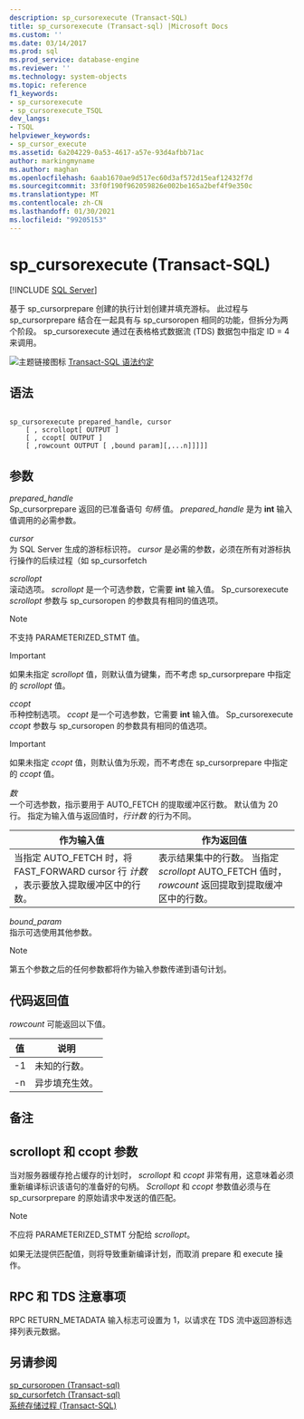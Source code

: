 ```yaml
---
description: sp_cursorexecute (Transact-SQL)
title: sp_cursorexecute (Transact-sql) |Microsoft Docs
ms.custom: ''
ms.date: 03/14/2017
ms.prod: sql
ms.prod_service: database-engine
ms.reviewer: ''
ms.technology: system-objects
ms.topic: reference
f1_keywords:
- sp_cursorexecute
- sp_cursorexecute_TSQL
dev_langs:
- TSQL
helpviewer_keywords:
- sp_cursor_execute
ms.assetid: 6a204229-0a53-4617-a57e-93d4afbb71ac
author: markingmyname
ms.author: maghan
ms.openlocfilehash: 6aab1670ae9d517ec60d3af572d15eaf12432f7d
ms.sourcegitcommit: 33f0f190f962059826e002be165a2bef4f9e350c
ms.translationtype: MT
ms.contentlocale: zh-CN
ms.lasthandoff: 01/30/2021
ms.locfileid: "99205153"
---
```

# <a name="sp_cursorexecute-transact-sql"></a>sp_cursorexecute (Transact-SQL)
[!INCLUDE [SQL Server](../../includes/applies-to-version/sqlserver.md)]

  基于 sp_cursorprepare 创建的执行计划创建并填充游标。 此过程与 sp_cursorprepare 结合在一起具有与 sp_cursoropen 相同的功能，但拆分为两个阶段。 sp_cursorexecute 通过在表格格式数据流 (TDS) 数据包中指定 ID = 4 来调用。  
  
 ![主题链接图标](../../database-engine/configure-windows/media/topic-link.gif "“主题链接”图标") [Transact-SQL 语法约定](../../t-sql/language-elements/transact-sql-syntax-conventions-transact-sql.md)  
  
## <a name="syntax"></a>语法  
  
```  
  
sp_cursorexecute prepared_handle, cursor  
    [ , scrollopt[ OUTPUT ]  
    [ , ccopt[ OUTPUT ]  
    [ ,rowcount OUTPUT [ ,bound param][,...n]]]]]  
```  
  
## <a name="arguments"></a>参数  
 *prepared_handle*  
 Sp_cursorprepare 返回的已准备语句 *句柄* 值。 *prepared_handle* 是为 **int** 输入值调用的必需参数。  
  
 *cursor*  
 为 SQL Server 生成的游标标识符。 *cursor* 是必需的参数，必须在所有对游标执行操作的后续过程（如 sp_cursorfetch  
  
 *scrollopt*  
 滚动选项。 *scrollopt* 是一个可选参数，它需要 **int** 输入值。 Sp_cursorexecute *scrollopt* 参数与 sp_cursoropen 的参数具有相同的值选项。  
  
> [!NOTE]  
>  不支持 PARAMETERIZED_STMT 值。  
  
> [!IMPORTANT]  
>  如果未指定 *scrollopt* 值，则默认值为键集，而不考虑 sp_cursorprepare 中指定的 *scrollopt* 值。  
  
 *ccopt*  
 币种控制选项。 *ccopt* 是一个可选参数，它需要 **int** 输入值。 Sp_cursorexecute *ccopt* 参数与 sp_cursoropen 的参数具有相同的值选项。  
  
> [!IMPORTANT]  
>  如果未指定 *ccopt* 值，则默认值为乐观，而不考虑在 sp_cursorprepare 中指定的 *ccopt* 值。  
  
 *数*  
 一个可选参数，指示要用于 AUTO_FETCH 的提取缓冲区行数。 默认值为 20 行。 指定为输入值与返回值时，*行计数* 的行为不同。  
  
|作为输入值|作为返回值|  
|--------------------|---------------------|  
|当指定 AUTO_FETCH 时，将 FAST_FORWARD cursor 行 *计数* ，表示要放入提取缓冲区中的行数。|表示结果集中的行数。 当指定 *scrollopt* AUTO_FETCH 值时， *rowcount* 返回提取到提取缓冲区中的行数。|  
  
 *bound_param*  
 指示可选使用其他参数。  
  
> [!NOTE]  
>  第五个参数之后的任何参数都将作为输入参数传递到语句计划。  
  
## <a name="code-return-value"></a>代码返回值  
 *rowcount* 可能返回以下值。  
  
|值|说明|  
|-----------|-----------------|  
|-1|未知的行数。|  
|-n|异步填充生效。|  
  
## <a name="remarks"></a>备注  
  
## <a name="scrollopt-and-ccopt-parameters"></a>scrollopt 和 ccopt 参数  
 当对服务器缓存抢占缓存的计划时， *scrollopt* 和 *ccopt* 非常有用，这意味着必须重新编译标识该语句的准备好的句柄。 *Scrollopt* 和 *ccopt* 参数值必须与在 sp_cursorprepare 的原始请求中发送的值匹配。  
  
> [!NOTE]  
>  不应将 PARAMETERIZED_STMT 分配给 *scrollopt*。  
  
 如果无法提供匹配值，则将导致重新编译计划，而取消 prepare 和 execute 操作。  
  
## <a name="rpc-and-tds-considerations"></a>RPC 和 TDS 注意事项  
 RPC RETURN_METADATA 输入标志可设置为 1，以请求在 TDS 流中返回游标选择列表元数据。  
  
## <a name="see-also"></a>另请参阅  
 [sp_cursoropen &#40;Transact-sql&#41;](../../relational-databases/system-stored-procedures/sp-cursoropen-transact-sql.md)   
 [sp_cursorfetch &#40;Transact-sql&#41;](../../relational-databases/system-stored-procedures/sp-cursorfetch-transact-sql.md)   
 [系统存储过程 (Transact-SQL)](../../relational-databases/system-stored-procedures/system-stored-procedures-transact-sql.md)  
  
  
